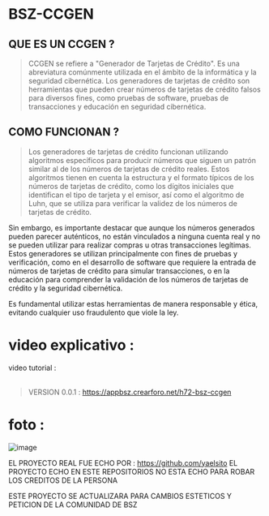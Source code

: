 # BSZ-CCGEN

## QUE ES UN CCGEN ?
> CCGEN se refiere a "Generador de Tarjetas de Crédito". Es una abreviatura comúnmente utilizada en el ámbito de la informática y la seguridad cibernética. Los generadores de tarjetas de crédito son herramientas que pueden crear números de tarjetas de crédito falsos para diversos fines, como pruebas de software, pruebas de transacciones y educación en seguridad cibernética.

## COMO FUNCIONAN ?
> Los generadores de tarjetas de crédito funcionan utilizando algoritmos específicos para producir números que siguen un patrón similar al de los números de tarjetas de crédito reales. Estos algoritmos tienen en cuenta la estructura y el formato típicos de los números de tarjetas de crédito, como los dígitos iniciales que identifican el tipo de tarjeta y el emisor, así como el algoritmo de Luhn, que se utiliza para verificar la validez de los números de tarjetas de crédito.

Sin embargo, es importante destacar que aunque los números generados pueden parecer auténticos, no están vinculados a ninguna cuenta real y no se pueden utilizar para realizar compras u otras transacciones legítimas. Estos generadores se utilizan principalmente con fines de pruebas y verificación, como en el desarrollo de software que requiere la entrada de números de tarjetas de crédito para simular transacciones, o en la educación para comprender la validación de los números de tarjetas de crédito y la seguridad cibernética.

Es fundamental utilizar estas herramientas de manera responsable y ética, evitando cualquier uso fraudulento que viole la ley.

# video explicativo : 
video tutorial : 
<br></br>
> VERSION 0.0.1 : https://appbsz.crearforo.net/h72-bsz-ccgen	
# foto : 
![image](https://github.com/AvastrOficial/BSZ-CCGEN/assets/91764815/dabf7283-d3e0-4cee-b57d-7f35e76d7d9b)

EL PROYECTO REAL FUE ECHO POR : https://github.com/yaelsito
EL PROYECTO ECHO EN ESTE REPOSITORIOS NO ESTA ECHO PARA ROBAR LOS CREDITOS DE LA PERSONA 

ESTE PROYECTO SE ACTUALIZARA PARA CAMBIOS ESTETICOS Y PETICION DE LA COMUNIDAD DE BSZ

